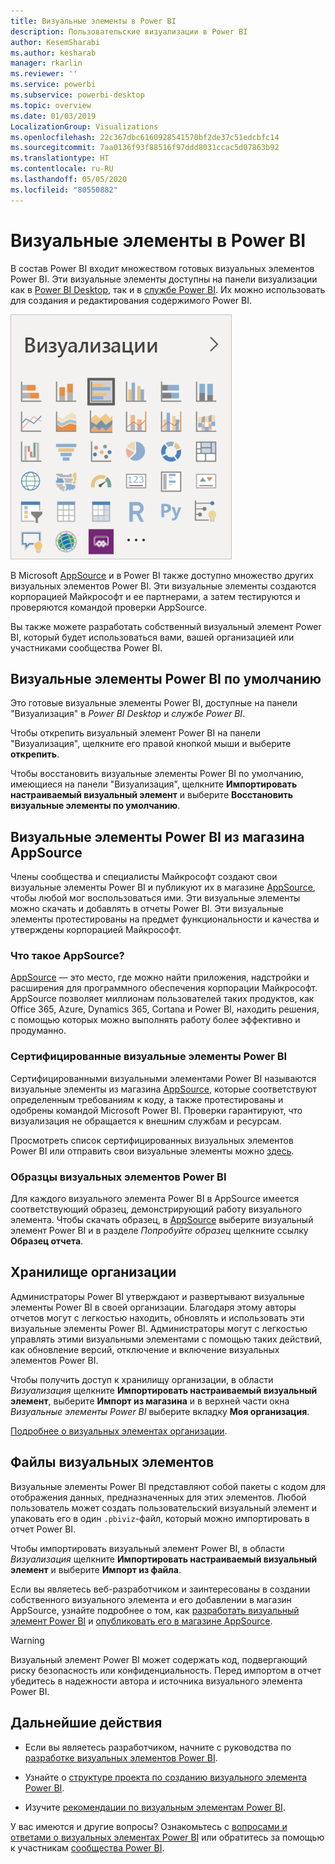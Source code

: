 ```yaml
---
title: Визуальные элементы в Power BI
description: Пользовательские визуализации в Power BI
author: KesemSharabi
ms.author: kesharab
manager: rkarlin
ms.reviewer: ''
ms.service: powerbi
ms.subservice: powerbi-desktop
ms.topic: overview
ms.date: 01/03/2019
LocalizationGroup: Visualizations
ms.openlocfilehash: 22c367dbc6160928541570bf2de37c51edcbfc14
ms.sourcegitcommit: 7aa0136f93f88516f97ddd8031ccac5d07863b92
ms.translationtype: HT
ms.contentlocale: ru-RU
ms.lasthandoff: 05/05/2020
ms.locfileid: "80550882"
---
```

# <a name="visuals-in-power-bi"></a>Визуальные элементы в Power BI

В состав Power BI входит множеством готовых визуальных элементов Power BI. Эти визуальные элементы доступны на панели визуализации как в [Power BI Desktop](https://powerbi.microsoft.com/desktop/), так и в [службе Power BI](https://app.powerbi.com). Их можно использовать для создания и редактирования содержимого Power BI.

![Визуализации](media/power-bi-custom-visuals/power-bi-visualizations.png)

В Microsoft [AppSource](https://nam06.safelinks.protection.outlook.com/?url=https%3A%2F%2Fappsource.microsoft.com%2Fen-us%2Fmarketplace%2Fapps%3Fpage%3D1%26product%3Dpower-bi-visuals&data=02%7C01%7CKesem.Sharabi%40microsoft.com%7C6d9286afacb3468d4cde08d740b76694%7C72f988bf86f141af91ab2d7cd011db47%7C1%7C0%7C637049028749147718&sdata=igWm0e1vXdgGcbyvngQBrHQVAkahPnxPC1ZhUPntGI8%3D&reserved=0) и в Power BI также доступно множество других визуальных элементов Power BI. Эти визуальные элементы создаются корпорацией Майкрософт и ее партнерами, а затем тестируются и проверяются командой проверки AppSource.

Вы также можете разработать собственный визуальный элемент Power BI, который будет использоваться вами, вашей организацией или участниками сообщества Power BI.

## <a name="default-power-bi-visuals"></a>Визуальные элементы Power BI по умолчанию

Это готовые визуальные элементы Power BI, доступные на панели "Визуализация" в *Power BI Desktop* и *службе Power BI*.

Чтобы открепить визуальный элемент Power BI на панели "Визуализация", щелкните его правой кнопкой мыши и выберите **открепить**.

Чтобы восстановить визуальные элементы Power BI по умолчанию, имеющиеся на панели "Визуализация", щелкните **Импортировать настраиваемый визуальный элемент** и выберите **Восстановить визуальные элементы по умолчанию**. 

## <a name="appsource-power-bi-visuals"></a>Визуальные элементы Power BI из магазина AppSource

Члены сообщества и специалисты Майкрософт создают свои визуальные элементы Power BI и публикуют их в магазине [AppSource](https://appsource.microsoft.com/marketplace/apps?product=power-bi-visuals), чтобы любой мог воспользоваться ими. Эти визуальные элементы можно скачать и добавлять в отчеты Power BI. Эти визуальные элементы протестированы на предмет функциональности и качества и утверждены корпорацией Майкрософт.

### <a name="what-is-appsource"></a>Что такое AppSource?

[AppSource](https://appsource.microsoft.com/marketplace/apps?product=power-bi-visuals) — это место, где можно найти приложения, надстройки и расширения для программного обеспечения корпорации Майкрософт. AppSource позволяет миллионам пользователей таких продуктов, как Office 365, Azure, Dynamics 365, Cortana и Power BI, находить решения, с помощью которых можно выполнять работу более эффективно и продуманно.

### <a name="certified-power-bi-visuals"></a>Сертифицированные визуальные элементы Power BI

Сертифицированными визуальными элементами Power BI называются визуальные элементы из магазина [AppSource](https://nam06.safelinks.protection.outlook.com/?url=https%3A%2F%2Fappsource.microsoft.com%2Fen-us%2Fmarketplace%2Fapps%3Fpage%3D1%26product%3Dpower-bi-visuals&data=02%7C01%7CKesem.Sharabi%40microsoft.com%7C6d9286afacb3468d4cde08d740b76694%7C72f988bf86f141af91ab2d7cd011db47%7C1%7C0%7C637049028749147718&sdata=igWm0e1vXdgGcbyvngQBrHQVAkahPnxPC1ZhUPntGI8%3D&reserved=0), которые соответствуют определенным требованиям к коду, а также протестированы и одобрены командой Microsoft Power BI. Проверки гарантируют, что визуализация не обращается к внешним службам и ресурсам.

Просмотреть список сертифицированных визуальных элементов Power BI или отправить свои визуальные элементы можно [здесь](power-bi-custom-visuals-certified.md).

### <a name="samples-for-power-bi-visuals"></a>Образцы визуальных элементов Power BI

Для каждого визуального элемента Power BI в AppSource имеется соответствующий образец, демонстрирующий работу визуального элемента. Чтобы скачать образец, в [AppSource](https://nam06.safelinks.protection.outlook.com/?url=https%3A%2F%2Fappsource.microsoft.com%2Fen-us%2Fmarketplace%2Fapps%3Fpage%3D1%26product%3Dpower-bi-visuals&data=02%7C01%7CKesem.Sharabi%40microsoft.com%7C6d9286afacb3468d4cde08d740b76694%7C72f988bf86f141af91ab2d7cd011db47%7C1%7C0%7C637049028749147718&sdata=igWm0e1vXdgGcbyvngQBrHQVAkahPnxPC1ZhUPntGI8%3D&reserved=0) выберите визуальный элемент Power BI и в разделе *Попробуйте образец* щелкните ссылку **Образец отчета**.

## <a name="organizational-store"></a>Хранилище организации

Администраторы Power BI утверждают и развертывают визуальные элементы Power BI в своей организации. Благодаря этому авторы отчетов могут с легкостью находить, обновлять и использовать эти визуальные элементы Power BI. Администраторы могут с легкостью управлять этими визуальными элементами с помощью таких действий, как обновление версий, отключение и включение визуальных элементов Power BI.

Чтобы получить доступ к хранилищу организации, в области *Визуализация* щелкните **Импортировать настраиваемый визуальный элемент**, выберите **Импорт из магазина** и в верхней части окна *Визуальные элементы Power BI* выберите вкладку **Моя организация**.

[Подробнее о визуальных элементах организации](power-bi-custom-visuals-organization.md).

## <a name="visual-files"></a>Файлы визуальных элементов

Визуальные элементы Power BI представляют собой пакеты с кодом для отображения данных, предназначенных для этих элементов. Любой пользователь может создать пользовательский визуальный элемент и упаковать его в один `.pbiviz`-файл, который можно импортировать в отчет Power BI.

Чтобы импортировать визуальный элемент Power BI, в области *Визуализация* щелкните **Импортировать настраиваемый визуальный элемент** и выберите **Импорт из файла**.

Если вы являетесь веб-разработчиком и заинтересованы в создании собственного визуального элемента и его добавлении в магазин AppSource, узнайте подробнее о том, как [разработать визуальный элемент Power BI](custom-visual-develop-tutorial.md) и [опубликовать его в магазине AppSource](office-store.md).

> [!WARNING]
> Визуальный элемент Power BI может содержать код, подвергающий риску безопасность или конфиденциальность. Перед импортом в отчет убедитесь в надежности автора и источника визуального элемента Power BI.

## <a name="next-steps"></a>Дальнейшие действия

* Если вы являетесь разработчиком, начните с руководства по [разработке визуальных элементов Power BI](custom-visual-develop-tutorial.md).

* Узнайте о [структуре проекта по созданию визуального элемента Power BI](visual-project-structure.md).

* Изучите [рекомендации по визуальным элементам Power BI](guidelines-powerbi-visuals.md).

У вас имеются и другие вопросы? Ознакомьтесь с [вопросами и ответами о визуальных элементах Power BI](power-bi-custom-visuals-faq.md) или обратитесь за помощью к участникам [сообщества Power BI](https://community.powerbi.com/).